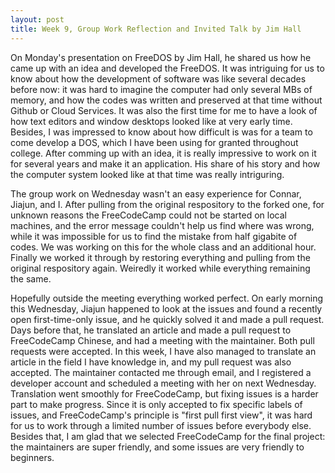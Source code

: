 ```yaml
---
layout: post
title: Week 9, Group Work Reflection and Invited Talk by Jim Hall
---
```




On Monday's presentation on FreeDOS by Jim Hall, he shared us how he came up with an idea and developed the FreeDOS. It was intriguing for us to know about how the development of software was like several decades before now: it was hard to imagine the computer had only several MBs of memory, and how the codes was written and preserved at that time without Github or Cloud Services. It was also the first time for me to have a look of how text editors and window desktops looked like at very early time. Besides, I was impressed to know about how difficult is was for a team to come develop a DOS, which I have been using for granted throughout college. After comming up with an idea, it is really impressive to work on it for several years and make it an application. His share of his story and how the computer system looked like at that time was really intriguring. 

The group work on Wednesday wasn't an easy experience for Connar, Jiajun, and I. After pulling from the original respository to the forked one, for unknown reasons the FreeCodeCamp could not be started on local machines, and the error message couldn't help us find where was wrong, while it was impossible for us to find the mistake from half gigabite of codes. We was working on this for the whole class and an additional hour. Finally we worked it through by restoring everything and pulling from the original respository again. Weiredly it worked while everything remaining the same. 

Hopefully outside the meeting everything worked perfect. On early morning this Wednesday, Jiajun happened to look at the issues and found a recently open first-time-only issue, and he quickly solved it and made a pull request. Days before that, he translated an article and made a pull request to FreeCodeCamp Chinese, and had a meeting with the maintainer. Both pull requests were accepted. In this week, I have also managed to translate an article in the field I have knowledge in, and my pull request was also accepted. The maintainer contacted me through email, and I registered a developer account and scheduled a meeting with her on next Wednesday. Translation went smoothly for FreeCodeCamp, but fixing issues is a harder part to make progress. Since it is only accepted to fix specific labels of issues, and FreeCodeCamp's principle is "first pull first view", it was hard for us to work through a limited number of issues before everybody else. Besides that, I am glad that we selected FreeCodeCamp for the final project: the maintainers are super friendly, and some issues are very friendly to beginners. 